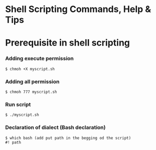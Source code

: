 # Shell Scripting Commands, Help & Tips

# Prerequisite in shell scripting

### Adding execute permission

```
$ chmoh +X myscript.sh
```

### Adding all permission

```
$ chmoh 777 myscript.sh
```

### Run script

```
$ ./myscript.sh
```

### Declaration of dialect (Bash declaration)

```
$ which bash (add put path in the begging od the script)
#! path
```
